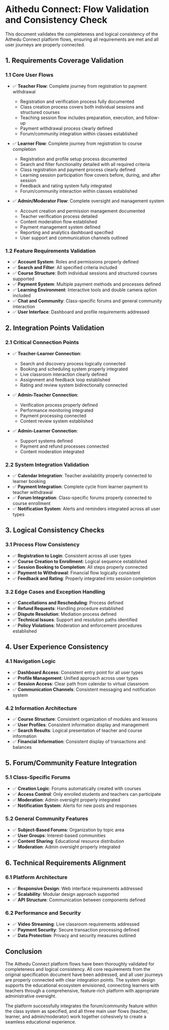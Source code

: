 # Aithedu Connect: Flow Validation and Consistency Check

This document validates the completeness and logical consistency of the Aithedu Connect platform flows, ensuring all requirements are met and all user journeys are properly connected.

## 1. Requirements Coverage Validation

### 1.1 Core User Flows
- ✅ **Teacher Flow**: Complete journey from registration to payment withdrawal
  - Registration and verification process fully documented
  - Class creation process covers both individual sessions and structured courses
  - Teaching session flow includes preparation, execution, and follow-up
  - Payment withdrawal process clearly defined
  - Forum/community integration within classes established

- ✅ **Learner Flow**: Complete journey from registration to course completion
  - Registration and profile setup process documented
  - Search and filter functionality detailed with all required criteria
  - Class registration and payment process clearly defined
  - Learning session participation flow covers before, during, and after session
  - Feedback and rating system fully integrated
  - Forum/community interaction within classes established

- ✅ **Admin/Moderator Flow**: Complete oversight and management system
  - Account creation and permission management documented
  - Teacher verification process detailed
  - Content moderation flow established
  - Payment management system defined
  - Reporting and analytics dashboard specified
  - User support and communication channels outlined

### 1.2 Feature Requirements Validation
- ✅ **Account System**: Roles and permissions properly defined
- ✅ **Search and Filter**: All specified criteria included
- ✅ **Course Structure**: Both individual sessions and structured courses supported
- ✅ **Payment System**: Multiple payment methods and processes defined
- ✅ **Learning Environment**: Interactive tools and double camera option included
- ✅ **Chat and Community**: Class-specific forums and general community interaction
- ✅ **User Interface**: Dashboard and profile requirements addressed

## 2. Integration Points Validation

### 2.1 Critical Connection Points
- ✅ **Teacher-Learner Connection**: 
  - Search and discovery process logically connected
  - Booking and scheduling system properly integrated
  - Live classroom interaction clearly defined
  - Assignment and feedback loop established
  - Rating and review system bidirectionally connected

- ✅ **Admin-Teacher Connection**:
  - Verification process properly defined
  - Performance monitoring integrated
  - Payment processing connected
  - Content review system established

- ✅ **Admin-Learner Connection**:
  - Support systems defined
  - Payment and refund processes connected
  - Content moderation integrated

### 2.2 System Integration Validation
- ✅ **Calendar Integration**: Teacher availability properly connected to learner booking
- ✅ **Payment Integration**: Complete cycle from learner payment to teacher withdrawal
- ✅ **Forum Integration**: Class-specific forums properly connected to course enrollment
- ✅ **Notification System**: Alerts and reminders integrated across all user types

## 3. Logical Consistency Checks

### 3.1 Process Flow Consistency
- ✅ **Registration to Login**: Consistent across all user types
- ✅ **Course Creation to Enrollment**: Logical sequence established
- ✅ **Session Booking to Completion**: All steps properly connected
- ✅ **Payment to Withdrawal**: Financial flow logically consistent
- ✅ **Feedback and Rating**: Properly integrated into session completion

### 3.2 Edge Cases and Exception Handling
- ✅ **Cancellations and Rescheduling**: Process defined
- ✅ **Refund Requests**: Handling procedure established
- ✅ **Dispute Resolution**: Mediation process defined
- ✅ **Technical Issues**: Support and resolution paths identified
- ✅ **Policy Violations**: Moderation and enforcement procedures established

## 4. User Experience Consistency

### 4.1 Navigation Logic
- ✅ **Dashboard Access**: Consistent entry point for all user types
- ✅ **Profile Management**: Unified approach across user types
- ✅ **Session Access**: Clear path from calendar to virtual classroom
- ✅ **Communication Channels**: Consistent messaging and notification system

### 4.2 Information Architecture
- ✅ **Course Structure**: Consistent organization of modules and lessons
- ✅ **User Profiles**: Consistent information display and management
- ✅ **Search Results**: Logical presentation of teacher and course information
- ✅ **Financial Information**: Consistent display of transactions and balances

## 5. Forum/Community Feature Integration

### 5.1 Class-Specific Forums
- ✅ **Creation Logic**: Forums automatically created with courses
- ✅ **Access Control**: Only enrolled students and teachers can participate
- ✅ **Moderation**: Admin oversight properly integrated
- ✅ **Notification System**: Alerts for new posts and responses

### 5.2 General Community Features
- ✅ **Subject-Based Forums**: Organization by topic area
- ✅ **User Groups**: Interest-based communities
- ✅ **Content Sharing**: Educational resource distribution
- ✅ **Moderation**: Admin oversight properly integrated

## 6. Technical Requirements Alignment

### 6.1 Platform Architecture
- ✅ **Responsive Design**: Web interface requirements addressed
- ✅ **Scalability**: Modular design approach supported
- ✅ **API Structure**: Communication between components defined

### 6.2 Performance and Security
- ✅ **Video Streaming**: Live classroom requirements addressed
- ✅ **Payment Security**: Secure transaction processing defined
- ✅ **Data Protection**: Privacy and security measures outlined

## Conclusion

The Aithedu Connect platform flows have been thoroughly validated for completeness and logical consistency. All core requirements from the original specification document have been addressed, and all user journeys are properly connected with clear integration points. The system design supports the educational ecosystem envisioned, connecting learners with teachers through a comprehensive, feature-rich platform with appropriate administrative oversight.

The platform successfully integrates the forum/community feature within the class system as specified, and all three main user flows (teacher, learner, and admin/moderator) work together cohesively to create a seamless educational experience.
